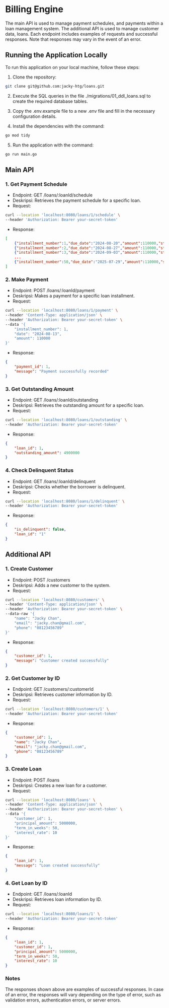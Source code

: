 # Billing Engine
The main API is used to manage payment schedules, and payments within a loan management system. The additional API is used to manage customer data, loans. Each endpoint includes examples of requests and successful responses. Note that responses may vary in the event of an error.

## Running the Application Locally
To run this application on your local machine, follow these steps:
1. Clone the repository:

```sh
git clone git@github.com:jacky-htg/loans.git
```

2. Execute the SQL queries in the file ./migrations/01_ddl_loans.sql to create the required database tables.

3. Copy the .env.example file to a new .env file and fill in the necessary configuration details.

4. Install the dependencies with the command:

```sh
go mod tidy
```

5. Run the application with the command:

```sh
go run main.go
```

## Main API

### 1. Get Payment Schedule
- Endpoint: GET /loans/:loanId/schedule
- Deskripsi: Retrieves the payment schedule for a specific loan.
- Request:
```bash
curl --location 'localhost:8080/loans/1/schedule' \
--header 'Authorization: Bearer your-secret-token'
```
- Response:
```json
[
    {"installment_number":1,"due_date":"2024-08-20","amount":110000,"status":"Unpaid"},
    {"installment_number":2,"due_date":"2024-08-27","amount":110000,"status":"Unpaid"},
    {"installment_number":3,"due_date":"2024-09-03","amount":110000,"status":"Unpaid"},
    ...
    {"installment_number":50,"due_date":"2025-07-29","amount":110000,"status":"Unpaid"}
]
```

### 2. Make Payment
- Endpoint: POST /loans/:loanId/payment
- Deskripsi: Makes a payment for a specific loan installment.
- Request:
```bash
curl --location 'localhost:8080/loans/1/payment' \
--header 'Content-Type: application/json' \
--header 'Authorization: Bearer your-secret-token' \
--data '{
    "installment_number": 1,
    "date": "2024-08-13",
    "amount": 110000 
}'
```
- Response:
```json
{
    "payment_id": 1,
    "message": "Payment successfully recorded"
}
```

### 3. Get Outstanding Amount
- Endpoint: GET /loans/:loanId/outstanding
- Deskripsi: Retrieves the outstanding amount for a specific loan.
- Request:
```bash
curl --location 'localhost:8080/loans/1/outstanding' \
--header 'Authorization: Bearer your-secret-token'
```
- Response:
```json
{
    "loan_id": 1,
    "outstanding_amount": 4900000
}
```

### 4. Check Delinquent Status
- Endpoint: GET /loans/:loanId/delinquent
- Deskripsi: Checks whether the borrower is delinquent.
- Request:
```bash
curl --location 'localhost:8080/loans/1/delinquent' \
--header 'Authorization: Bearer your-secret-token'
```
- Response:
```json
{
    "is_delinquent": false,
    "loan_id": "1"
}
```

## Additional API
### 1. Create Customer
- Endpoint: POST /customers
- Deskripsi: Adds a new customer to the system.
- Request:
```bash
curl --location 'localhost:8080/customers' \
--header 'Content-Type: application/json' \
--header 'Authorization: Bearer your-secret-token' \
--data-raw '{
    "name": "Jacky Chan",
    "email": "jacky.chan@gmail.com",
    "phone": "08123456789"
}'
```
- Response:
```json
{
    "customer_id": 1,
    "message": "Customer created successfully"
}
```

### 2. Get Customer by ID
- Endpoint: GET /customers/:customerId
- Deskripsi: Retrieves customer information by ID.
- Request:
```bash
curl --location 'localhost:8080/customers/1' \
--header 'Authorization: Bearer your-secret-token'
```
- Response:
```json
{
    "customer_id": 1,
    "name": "Jacky Chan",
    "email": "jacky.chan@gmail.com",
    "phone": "08123456789"
}
```

### 3. Create Loan
- Endpoint: POST /loans
- Deskripsi: Creates a new loan for a customer.
- Request:
```bash
curl --location 'localhost:8080/loans' \
--header 'Content-Type: application/json' \
--header 'Authorization: Bearer your-secret-token' \
--data '{
    "customer_id": 1,
    "principal_amount": 5000000,
    "term_in_weeks": 50,
    "interest_rate": 10
}'
```
- Response:
```json
{
    "loan_id": 1,
    "message": "Loan created successfully"
}
```

### 4. Get Loan by ID
- Endpoint: GET /loans/:loanId
- Deskripsi: Retrieves loan information by ID.
- Request:
```bash
curl --location 'localhost:8080/loans/1' \
--header 'Authorization: Bearer your-secret-token'
```
- Response:
```json
{
    "loan_id": 1,
    "customer_id": 1,
    "principal_amount": 5000000,
    "term_in_weeks": 50,
    "interest_rate": 10
}
```
### Notes
The responses shown above are examples of successful responses. In case of an error, the responses will vary depending on the type of error, such as validation errors, authentication errors, or server errors.

